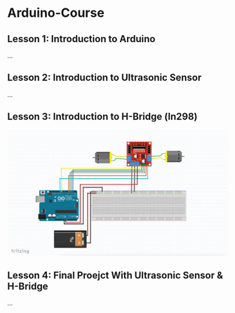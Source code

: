 # Arduino-Course

## Lesson 1: Introduction to Arduino
...

## Lesson 2: Introduction to Ultrasonic Sensor
...

## Lesson 3: Introduction to H-Bridge (ln298)
![H-Bridge Diagram](https://github.com/Robotics-Club-GJU/Arduino-Course/blob/main/Lesson-3/diagram.png)

## Lesson 4: Final Proejct With Ultrasonic Sensor & H-Bridge
...
